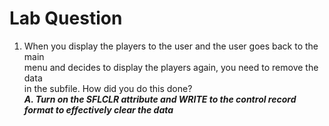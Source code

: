 # Lab Question

1. When you display the players to the user and the user goes back to the main  
   menu and decides to display the players again, you need to remove the data  
   in the subfile. How did you do this done?  
   **_A. Turn on the SFLCLR attribute and WRITE to the control record format to
   effectively clear the data_**
